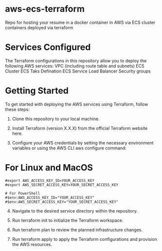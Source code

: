 # aws-ecs-terraform
Repo for hosting your resume in a docker container in AWS via ECS cluster containers deployed via terraform

# Services Configured
The Terraform configurations in this repository allow you to deploy the following AWS services:
VPC (including route table and subnets)
ECS Cluster
ECS Taks Defination
ECS Service
Load Balancer
Security groups

# Getting Started
To get started with deploying the AWS services using Terraform, follow these steps:

1) Clone this repository to your local machine.

2) Install Terraform (version X.X.X) from the official Terraform website here.

3) Configure your AWS credentials by setting the necessary environment variables or using the AWS CLI aws configure command:

# For Linux and MacOS
    #export AWS_ACCESS_KEY_ID=YOUR_ACCESS_KEY
    #export AWS_SECRET_ACCESS_KEY=YOUR_SECRET_ACCESS_KEY

    # For PowerShell
    #$env:AWS_ACCESS_KEY_ID="YOUR_ACCESS_KEY"
    #$env:AWS_SECRET_ACCESS_KEY="YOUR_SECRET_ACCESS_KEY"


4) Navigate to the desired service directory within the repository.

5) Run terraform init to initialize the Terraform workspace.

6) Run terraform plan to review the planned infrastructure changes.

7) Run terraform apply to apply the Terraform configurations and provision the AWS resources.
